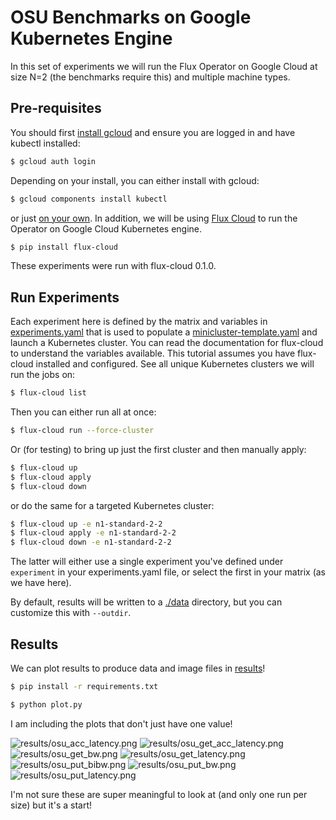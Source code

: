 # OSU Benchmarks on Google Kubernetes Engine

In this set of experiments we will run the Flux Operator on Google Cloud at size N=2
(the benchmarks require this) and multiple machine types.

## Pre-requisites

You should first [install gcloud](https://cloud.google.com/sdk/docs/quickstarts)
and ensure you are logged in and have kubectl installed:

```bash
$ gcloud auth login
```

Depending on your install, you can either install with gcloud:

```bash
$ gcloud components install kubectl
```

or just [on your own](https://kubernetes.io/docs/tasks/tools/). In addition,
we will be using [Flux Cloud](https://github.com/converged-computing/flux-cloud) 
to run the Operator on Google Cloud Kubernetes engine.

```bash
$ pip install flux-cloud
```

These experiments were run with flux-cloud 0.1.0.

## Run Experiments

Each experiment here is defined by the matrix and variables in [experiments.yaml](experiment.yaml) that is used to
populate a [minicluster-template.yaml](minicluster-template.yaml) and launch a Kubernetes cluster.
You can read the documentation for flux-cloud to understand the variables available.
This tutorial assumes you have flux-cloud installed and configured. See all unique Kubernetes clusters
we will run the jobs on:

```bash
$ flux-cloud list
```

Then you can either run all at once:

```bash
$ flux-cloud run --force-cluster
```

Or (for testing) to bring up just the first cluster and then manually apply:

```bash
$ flux-cloud up
$ flux-cloud apply
$ flux-cloud down
```

or do the same for a targeted Kubernetes cluster:

```bash
$ flux-cloud up -e n1-standard-2-2
$ flux-cloud apply -e n1-standard-2-2
$ flux-cloud down -e n1-standard-2-2
```


The latter will either use a single experiment you've defined under `experiment` in your experiments.yaml file,
or select the first in your matrix (as we have here).

By default, results will be written to a [./data](data) directory, but you can customize this with `--outdir`.

## Results

We can plot results to produce data and image files in [results](results)!

```bash
$ pip install -r requirements.txt
```
```bash
$ python plot.py
```

I am including the plots that don't just have one value!

![results/osu_acc_latency.png](results/osu_acc_latency.png)
![results/osu_get_acc_latency.png](results/osu_get_acc_latency.png)
![results/osu_get_bw.png](results/osu_get_bw.png)
![results/osu_get_latency.png](results/osu_get_latency.png)
![results/osu_put_bibw.png](results/osu_put_bibw.png)
![results/osu_put_bw.png](results/osu_put_bw.png)
![results/osu_put_latency.png](results/osu_put_latency.png)

I'm not sure these are super meaningful to look at (and only one run per size) but it's a start!
